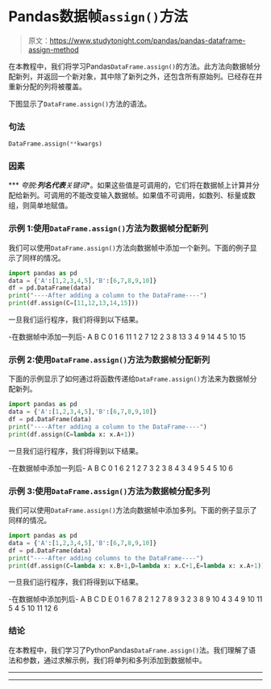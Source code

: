 # Pandas数据帧`assign()`方法

> 原文：<https://www.studytonight.com/pandas/pandas-dataframe-assign-method>

在本教程中，我们将学习Pandas`DataFrame.assign()`的方法。此方法向数据帧分配新列，并返回一个新对象，其中除了新列之外，还包含所有原始列。已经存在并重新分配的列将被覆盖。

下图显示了`DataFrame.assign()`方法的语法。

### 句法

```py
DataFrame.assign(**kwargs)
```

### 因素

*** *夸脱:**列名代表**关键词**。如果这些值是可调用的，它们将在数据帧上计算并分配给新列。可调用的不能改变输入数据帧。如果值不可调用，如数列、标量或数组，则简单地赋值。

### 示例 1:使用`DataFrame.assign()`方法为数据帧分配新列

我们可以使用`DataFrame.assign()`方法向数据帧中添加一个新列。下面的例子显示了同样的情况。

```py
import pandas as pd
data = {'A':[1,2,3,4,5],'B':[6,7,8,9,10]}
df = pd.DataFrame(data) 
print("----After adding a column to the DataFrame----")
print(df.assign(C=[11,12,13,14,15]))
```

一旦我们运行程序，我们将得到以下结果。

-在数据帧中添加一列后-
A B C
0 1 6 11
1 2 7 12
2 3 8 13
3 4 9 14
4 5 10 15

### 示例 2:使用`DataFrame.assign()`方法为数据帧分配新列

下面的示例显示了如何通过将函数传递给`DataFrame.assign()`方法来为数据帧分配新列。

```py
import pandas as pd
data = {'A':[1,2,3,4,5],'B':[6,7,8,9,10]}
df = pd.DataFrame(data) 
print("----After adding a column to the DataFrame----")
print(df.assign(C=lambda x: x.A+1))
```

一旦我们运行程序，我们将得到以下结果。

-在数据帧中添加一列后-
A B C
0 1 6 2
1 2 7 3
2 3 8 4
3 4 9 5
4 5 10 6

### 示例 3:使用`DataFrame.assign()`方法为数据帧分配多列

我们可以使用`DataFrame.assign()`方法向数据帧中添加多列。下面的例子显示了同样的情况。

```py
import pandas as pd
data = {'A':[1,2,3,4,5],'B':[6,7,8,9,10]}
df = pd.DataFrame(data) 
print("----After adding columns to the DataFrame----")
print(df.assign(C=lambda x: x.B+1,D=lambda x: x.C+1,E=lambda x: x.A+1))
```

一旦我们运行程序，我们将得到以下结果。

-在数据帧中添加列后-
A B C D E
0 1 6 7 8 2
1 2 7 8 9 3
2 3 8 9 10 4
3 4 9 10 11 5
4 5 10 11 12 6

### 结论

在本教程中，我们学习了PythonPandas`DataFrame.assign()`法。我们理解了语法和参数，通过求解示例，我们将单列和多列添加到数据帧中。

* * *

* * *